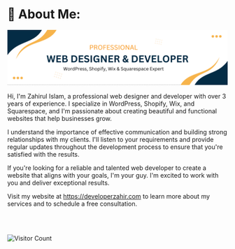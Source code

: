 # 💫 About Me:
![Developer Zahir](https://github.com/developer-zahir/developer-zahir/blob/main/developer%20zahir%20banner%20image.png)

Hi, I'm Zahirul Islam, a professional web designer and developer with over 3 years of experience. I specialize in WordPress, Shopify, Wix, and Squarespace, and I'm passionate about creating beautiful and functional websites that help businesses grow.

I understand the importance of effective communication and building strong relationships with my clients. I'll listen to your requirements and provide regular updates throughout the development process to ensure that you're satisfied with the results.

If you're looking for a reliable and talented web developer to create a website that aligns with your goals, I'm your guy. I'm excited to work with you and deliver exceptional results.

Visit my website at https://developerzahir.com to learn more about my services and to schedule a free consultation.

<br>
<br>

![Visitor Count](https://profile-counter.glitch.me/developer-zahir/count.svg)

